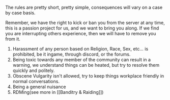 The rules are pretty short, pretty simple, consequences will vary on a case by case basis.

Remember, we have the right to kick or ban you from the server at any time, this is a passion project for us, and we want to bring you along. If we find you are interrupting others experience, then we will have to remove you from it.

1) Harassment of any person based on Religion, Race, Sex, etc... is prohibited, be it ingame, through discord, or the forums.
2) Being toxic towards any member of the community can result in a warning, we understand things can be heated,  but try to resolve them quickly and politely.
3) Obscene Vulgarity isn't allowed, try to keep things workplace friendly in normal conversations.
4) Being a general nuisance
5) RDMing(see more in [[Banditry & Raiding]])